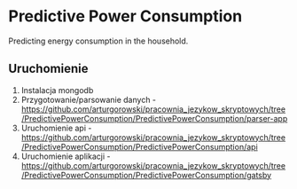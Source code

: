 # Predictive Power Consumption

Predicting energy consumption in the household.

## Uruchomienie
1. Instalacja mongodb
2. Przygotowanie/parsowanie danych - https://github.com/arturgorowski/pracownia_jezykow_skryptowych/tree/PredictivePowerConsumption/PredictivePowerConsumption/parser-app
3. Uruchomienie api - https://github.com/arturgorowski/pracownia_jezykow_skryptowych/tree/PredictivePowerConsumption/PredictivePowerConsumption/api
4. Uruchomienie aplikacji - https://github.com/arturgorowski/pracownia_jezykow_skryptowych/tree/PredictivePowerConsumption/PredictivePowerConsumption/gatsby